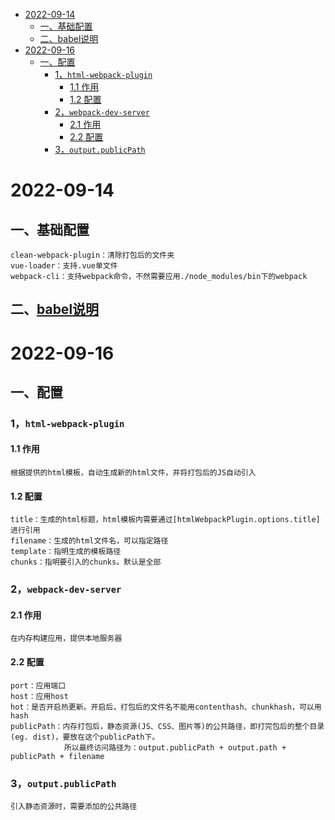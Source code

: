<!-- START doctoc generated TOC please keep comment here to allow auto update -->
<!-- DON'T EDIT THIS SECTION, INSTEAD RE-RUN doctoc TO UPDATE -->

- [2022-09-14](#2022-09-14)
  - [一、基础配置](#%E4%B8%80%E5%9F%BA%E7%A1%80%E9%85%8D%E7%BD%AE)
  - [二、babel说明](#%E4%BA%8Cbabel%E8%AF%B4%E6%98%8E)
- [2022-09-16](#2022-09-16)
  - [一、配置](#%E4%B8%80%E9%85%8D%E7%BD%AE)
    - [1，```html-webpack-plugin```](#1html-webpack-plugin)
      - [1.1 作用](#11-%E4%BD%9C%E7%94%A8)
      - [1.2 配置](#12-%E9%85%8D%E7%BD%AE)
    - [2，```webpack-dev-server```](#2webpack-dev-server)
      - [2.1 作用](#21-%E4%BD%9C%E7%94%A8)
      - [2.2 配置](#22-%E9%85%8D%E7%BD%AE)
    - [3，```output.publicPath```](#3outputpublicpath)

<!-- END doctoc generated TOC please keep comment here to allow auto update -->

# 2022-09-14
## 一、基础配置
```
clean-webpack-plugin：清除打包后的文件夹
vue-loader：支持.vue单文件
webpack-cli：支持webpack命令，不然需要应用./node_modules/bin下的webpack
```
## 二、[babel说明](https://www.jiangruitao.com/babel/quick-start/)

# 2022-09-16
## 一、配置
### 1，```html-webpack-plugin```
#### 1.1 作用
```
根据提供的html模板，自动生成新的html文件，并将打包后的JS自动引入
```
#### 1.2 配置
```
title：生成的html标题，html模板内需要通过[htmlWebpackPlugin.options.title]进行引用
filename：生成的html文件名，可以指定路径
template：指明生成的模板路径
chunks：指明要引入的chunks。默认是全部
```
### 2，```webpack-dev-server```
#### 2.1 作用
```
在内存构建应用，提供本地服务器
```
#### 2.2 配置
```
port：应用端口
host：应用host
hot：是否开启热更新。开启后，打包后的文件名不能用contenthash、chunkhash，可以用hash
publicPath：内存打包后，静态资源(JS、CSS、图片等)的公共路径，即打完包后的整个目录(eg. dist)，要放在这个publicPath下。
            所以最终访问路径为：output.publicPath + output.path + publicPath + filename
```
### 3，```output.publicPath```
```
引入静态资源时，需要添加的公共路径
```